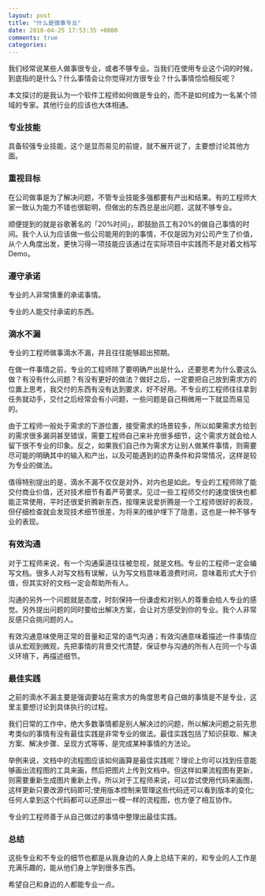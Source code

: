 ```yaml
---
layout: post
title: "什么是做事专业"
date: 2018-04-25 17:53:35 +0800
comments: true
categories:
---
```

我们经常说某些人做事很专业，或者不够专业。当我们在使用专业这个词的时候，到底指的是什么？什么事情会让你觉得对方很专业？什么事情恰恰相反呢？

本文探讨的是我认为一个软件工程师如何做是专业的，而不是如何成为一名某个领域的专家。其他行业的应该也大体相通。
<!--more-->

### 专业技能
具备较强专业技能，这个是显而易见的前提，就不展开说了，主要想讨论其他方面。

### 重视目标
在公司做事是为了解决问题，不管专业技能多强都要有产出和结果。有的工程师大家一致认为能力不错也很聪明，但做出的东西总是出问题，这就不够专业。

顺便提到的就是谷歌著名的「20%时间」，即鼓励员工有20%的做自己事情的时间。我个人认为应该做一些公司能用的到的事情，不仅是因为对公司产生了价值，从个人角度出发，更快习得一项技能应该通过在实际项目中实践而不是对着文档写 Demo。

### 遵守承诺
专业的人非常慎重的承诺事情。

专业的人能交付承诺的东西。

### 滴水不漏
专业的工程师做事滴水不漏，并且往往能够超出预期。

在做一件事情之前，专业的工程师除了要明确产出是什么，还要思考为什么要这么做？有没有什么问题？有没有更好的做法？做好之后，一定要把自己放到需求方的位置上思考，我交付的东西有没有达到要求，好不好用。不专业的工程师往往拿到任务就动手，交付之后经常会有小问题，一些问题是自己稍微用一下就显而易见的。

由于工程师一般处于需求的下游位置，接受需求的场景较多，所以如果需求方给到的需求很多漏洞甚至错误，需要工程师自己来补充很多细节，这个需求方就会给人留下很不专业的印象。反之，如果我们自己作为需求方让别人做某件事情，则需要尽可能的明确其中的输入和产出，以及可能遇到的边界条件和异常情况，这样是较为专业的做法。

值得特别提出的是，滴水不漏不仅仅是对外，对内也是如此。专业的工程师除了能交付商业价值，还对技术细节有着严苛要求。见过一些工程师交付的速度很快也都能正常使用，平时还很爱折腾新东西，按理来说爱折腾是一个工程师很好的表现，但仔细检查就会发现技术细节很差，为将来的维护埋下了隐患，这也是一种不够专业的表现。

### 有效沟通
对于工程师来说，有一个沟通渠道往往被忽视，就是文档。专业的工程师一定会编写文档。很多人对写文档有误解，认为写文档意味着浪费时间，意味着形式大于价值，但其实好的文档一定会帮助所有人。

沟通的另外一个问题就是态度，时刻保持一份谦虚和对别人的尊重会给人专业的感觉。另外提出问题的同时要给出解决方案，会让对方感受到你的专业。我个人非常反感只会挑问题的人。

有效沟通意味使用正常的音量和正常的语气沟通；有效沟通意味着描述一件事情应该从宏观到微观，先把事情的背景交代清楚，保证参与沟通的所有人在同一个与语义环境下，再描述细节。

### 最佳实践
之前的滴水不漏主要是强调要站在需求方的角度思考自己做的事情是不是专业，这里主要想讨论到具体执行的过程。

我们日常的工作中，绝大多数事情都是别人解决过的问题，所以解决问题之前先思考类似的事情有没有最佳实践是非常专业的做法。最佳实践包括了知识获取、解决方案、解决步骤、呈现方式等等，是完成某种事情的方法论。

举例来说，文档中的流程图应该如何画算是最佳实践呢？理论上你可以找到任意能够画出流程图的工具来画，然后把图片上传到文档中。但这样如果流程图有更新，则需要重新生成图片重新上传。所以对于工程师来说，可以尝试使用代码来画图，这样更新只要改源代码即可;使用版本控制来管理这些代码还可以看到版本的变化;任何人拿到这个代码都可以还原出一模一样的流程图，也方便了相互协作。

专业的工程师善于从自己做过的事情中整理出最佳实践。

### 总结
这些专业和不专业的细节也都是从我身边的人身上总结下来的，和专业的人工作是充满乐趣的，能从他们身上学到很多东西。

希望自己和身边的人都能专业一点。

